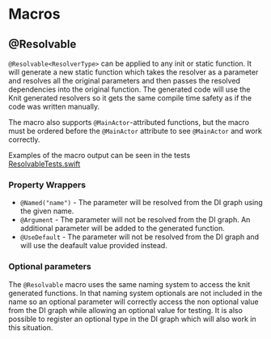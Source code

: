 # Macros

## @Resolvable

`@Resolvable<ResolverType>` can be applied to any init or static function. It will generate a new static function which takes the resolver as a parameter and resolves all the original parameters and then passes the resolved dependencies into the original function.
The generated code will use the Knit generated resolvers so it gets the same compile time safety as if the code was written manually.

The macro also supports `@MainActor`-attributed functions, but the macro must be ordered before the `@MainActor` attribute to see `@MainActor` and work correctly.

Examples of the macro output can be seen in the tests [ResolvableTests.swift](../Tests/KnitMacrosTests/ResolvableTests.swift)

### Property Wrappers

* `@Named("name")` - The parameter will be resolved from the DI graph using the given name.
* `@Argument` - The parameter will not be resolved from the DI graph. An additional parameter will be added to the generated function.
* `@UseDefault` - The parameter will not be resolved from the DI graph and will use the deafault value provided instead.

### Optional parameters

The `@Resolvable` macro uses the same naming system to access the knit generated functions. In that naming system optionals are not included in the name so an optional parameter will correctly access the non optional value from the DI graph while allowing an optional value for testing. It is also possible to register an optional type in the DI graph which will also work in this situation. 
